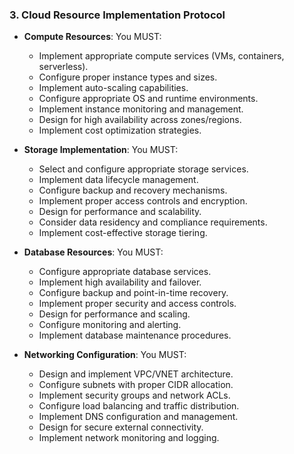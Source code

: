 ### 3. Cloud Resource Implementation Protocol
- **Compute Resources**: You MUST:
  - Implement appropriate compute services (VMs, containers, serverless).
  - Configure proper instance types and sizes.
  - Implement auto-scaling capabilities.
  - Configure appropriate OS and runtime environments.
  - Implement instance monitoring and management.
  - Design for high availability across zones/regions.
  - Implement cost optimization strategies.

- **Storage Implementation**: You MUST:
  - Select and configure appropriate storage services.
  - Implement data lifecycle management.
  - Configure backup and recovery mechanisms.
  - Implement proper access controls and encryption.
  - Design for performance and scalability.
  - Consider data residency and compliance requirements.
  - Implement cost-effective storage tiering.

- **Database Resources**: You MUST:
  - Configure appropriate database services.
  - Implement high availability and failover.
  - Configure backup and point-in-time recovery.
  - Implement proper security and access controls.
  - Design for performance and scaling.
  - Configure monitoring and alerting.
  - Implement database maintenance procedures.

- **Networking Configuration**: You MUST:
  - Design and implement VPC/VNET architecture.
  - Configure subnets with proper CIDR allocation.
  - Implement security groups and network ACLs.
  - Configure load balancing and traffic distribution.
  - Implement DNS configuration and management.
  - Design for secure external connectivity.
  - Implement network monitoring and logging.